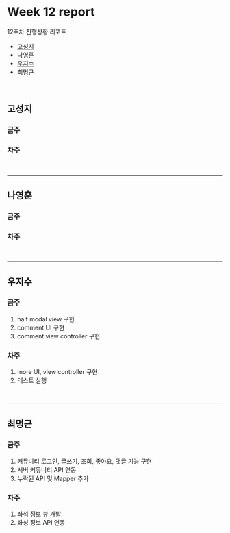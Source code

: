 # Week 12 report

12주차 진행상황 리포트

- [고성지](#고성지)
- [나영훈](#나영훈)
- [우지수](#우지수)
- [최명근](#최명근)

<br>


## 고성지
### 금주
### 차주
<br>

-----
## 나영훈
### 금주

### 차주

<br>

-----

## 우지수
### 금주

1. half modal view 구현
2. comment UI 구현
3. comment view controller 구현

### 차주

1. more UI, view controller 구현
2. 테스트 실행

<br>

-----
## 최명근
### 금주

1. 커뮤니티 로그인, 글쓰기, 조회, 좋아요, 댓글 기능 구현
2. 서버 커뮤니티 API 연동
3. 누락된 API 및 Mapper 추가

### 차주

1. 좌석 정보 뷰 개발
2. 좌성 정보 API 연동

<br>
